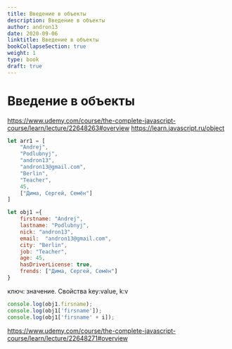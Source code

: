 ```yaml
---
title: Введение в объекты
description: Введение в объекты
author: andron13
date: 2020-09-06
linktitle: Введение в объекты
bookCollapseSection: true
weight: 1
type: book
draft: true
---
```


# Введение в объекты

https://www.udemy.com/course/the-complete-javascript-course/learn/lecture/22648263#overview
https://learn.javascript.ru/object

````js
let arr1 = [
    "Andrej",
    "Podlubnyj",
    "andron13",
    "andron13@gmail.com",
    "Berlin",
    "Teacher",
    45,
    ["Дима, Сергей, Семён"]
]
````

````js
let obj1 ={
    firstname: "Andrej",
    lastname: "Podlubnyj",
    nick: "andron13",
    email:  "andron13@gmail.com",
    city: "Berlin",
    job: "Teacher",
    age: 45,
    hasDriverLicense: true,
    frends: ["Дима, Сергей, Семён"]
}
````

ключ: значение. Свойства
key:value, k:v
````js
console.log(obj1.firsname);
console.log(obj1['firsname']);
console.log(obj1['firsname' + i]);
````
https://www.udemy.com/course/the-complete-javascript-course/learn/lecture/22648271#overview


